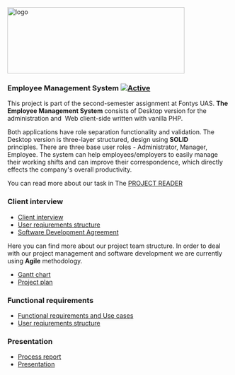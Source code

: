 
<img src="https://i.ibb.co/mHbBfmw/logo.jpg" alt="logo" height="150" width="400">
 

### Employee Management System [![Active](http://img.shields.io/badge/Status-Active-green.svg)](https://tterb.github.io) 

This project is part of the second-semester assignment at Fontys UAS. <b>The Employee Management System</b> consists of Desktop version for the administration and  Web client-side written with vanilla PHP.

Both applications have role separation functionality and validation. The Desktop version is three-layer structured, design using <b>SOLID</b> principles. There are three base user roles - Administrator, Manager, Employee. The system can help employees/employers to easily manage their working shifts and can improve their correspondence, which directly effects the company's overall productivity.

You can read more about our task in The [PROJECT READER](https://fhict.instructure.com/courses/9429/pages/project-part-1-waterfall?module_item_id=465109)

### Client interview
- [Client interview](https://docs.google.com/document/d/1Lh5lgM4L1ifmWBCn-WfOWO1Lb-dmeCvP-VKaYcRPB1k/edit?usp=sharing)
- [User reqiurements structure](https://docs.google.com/document/d/1ohwEnu2-mQLMnskQPNYxnIEvKF7_dmJj/edit?dls=true)
- [Software Development Agreement](https://docs.google.com/document/d/1K06sH7sfJUeNcYoBqFFjM21NWkXqcW5qwm3JIUhfrcs/edit?usp=sharing)

Here you can find more about our project team structure. In order to deal with our project management and software development we are currently using  <b>Agile</b> methodology.

- [Gantt chart](https://docs.google.com/spreadsheets/d/1OqAIR3D_CxyY9jhFixvhBq2QALu-zkkJ2-MjmzFsiwk/edit?usp=sharing)
- [Project plan](https://drive.google.com/file/d/1zi3e3zDVh5gOqEOlCFA4GhqvDzXLt12X/view?usp=sharing)

### Functional requirements
- [Functional requirements and Use cases](https://drive.google.com/file/d/104FG6vKGbOVmfkGowI0NWHgORzE3kSkR/view?usp=sharing)
- [User reqiurements structure](https://docs.google.com/document/d/1ohwEnu2-mQLMnskQPNYxnIEvKF7_dmJj/edit?dls=true)

### Presentation 
- [Process report](https://docs.google.com/document/d/1-vP8AzvkyTYfoclmn1MhoQwasXPvOnQV0Fe9-v0lKLs/edit?usp=sharing)
- [Presentation](https://docs.google.com/presentation/d/1cZmjCpOL-2pYyZTM0MhEg9BRnLY4R4kwvskUjiTpSXs/edit?usp=sharing)

